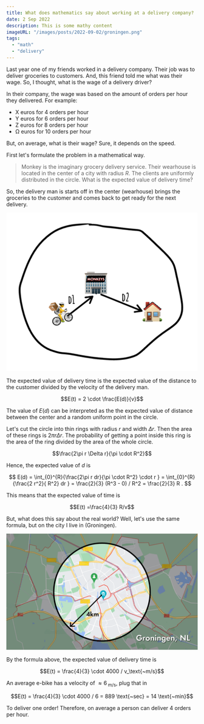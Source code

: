 ```yaml
---
title: What does mathematics say about working at a delivery company?
date: 2 Sep 2022
description: This is some mathy content
imageURL: "/images/posts/2022-09-02/groningen.png"
tags:
  - "math"
  - "delivery"
---
```


Last year one of my friends worked in a delivery company. Their job was to deliver groceries to customers. And, this friend told me what was their wage. So, I thought, what is the wage of a delivery driver?

In their company, the wage was based on the amount of orders per hour they delivered. For example:

- X euros for 4 orders per hour
- Y euros for 6 orders per hour
- Z euros for 8 orders per hour
- Ω euros for 10 orders per hour

But, on average, what is their wage? Sure, it depends on the speed.

First let's formulate the problem in a mathematical way.

> Monkey is the imaginary grocery delivery service. Their wearhouse is located in the center of a city with radius $R$. The clients are uniformly distributed in the circle. What is the expected value of delivery time?

So, the delivery man is starts off in the center (wearhouse) brings the groceries to the customer and comes back to get ready for the next delivery.

![problem setting](/images/posts/2022-09-02/problem-setting.png)

The expected value of delivery time is the expected value of the distance to the customer divided by the velocity of the delivery man.

$$E(t) = 2 \cdot \frac{E(d)}{v}$$

The value of $E(d)$ can be interpreted as the the expected value of distance between the center and a random uniform point in the circle.

Let's cut the circle into thin rings with radius $r$ and width $\Delta r$. Then the area of these rings is $2\pi r \Delta r$. The probability of getting a point inside this ring is the area of the ring divided by the area of the whole circle.

$$\frac{2\pi r \Delta r}{\pi \cdot R^2}$$

Hence, the expected value of $d$ is

$$
E(d) = \int_{0}^{R}{\frac{2\pi r dr}{\pi \cdot R^2} \cdot r } = \int_{0}^{R}{\frac{2 r^2}{ R^2} dr } = \frac{2}{3} (R^3 - 0) / R^2 = \frac{2}{3} R .
$$

This means that the expected value of time is

$$E(t) =\frac{4}{3} R/v$$

But, what does this say about the real world? Well, let's use the same formula, but on the city I live in (Groningen).

![Map of Groningen, radius is 4km](/images/posts/2022-09-02/groningen.png)

By the formula above, the expected value of delivery time is

$$E(t) = \frac{4}{3} \cdot 4000 / v_\text{~m/s}$$

An average e-bike has a velocity of $\approx 6_\text{~m/s}$, plug that in

$$E(t) = \frac{4}{3} \cdot 4000 / 6 = 889 \text{~sec} = 14 \text{~min}$$

To deliver one order! Therefore, on average a person can deliver 4 orders per hour.
